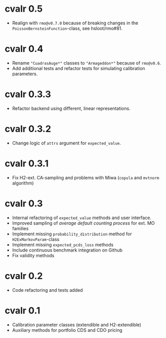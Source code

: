 # cvalr 0.5

- Realign with `rmo@v0.7.0` because of breaking changes in the `PoissonBernsteinFunction`-class, see hsloot/rmo#81. 

# cvalr 0.4

- Rename `"CuadrasAuge*"` classes to `"Armageddon*"` because of `rmo@v0.6`.
- Add additional tests and refactor tests for simulating calibration parameters.

# cvalr 0.3.3

- Refactor backend using different, linear representations.

# cvalr 0.3.2

- Change logic of `attrs` argument for `expected_value`.

# cvalr 0.3.1

- Fix H2-ext. CA-sampling and problems with Miwa (`copula` and `mvtnorm` algorithm)

# cvalr 0.3

- Internal refactoring of `expected_value` methods and user interface.
- Improved sampling of *average default counting process* for ext. MO families
- Implement missing `probability_distribution` method for `H2ExMarkovParam`-class
- Implement missing `expected_pcds_loss` methods
- Include continuous benchmark integration on Github
- Fix validity methods

# cvalr 0.2

- Code refactoring and tests added

# cvalr 0.1

- Calibration parameter classes (extendible and H2-extendible)
- Auxiliary methods for portfolio CDS and CDO pricing
